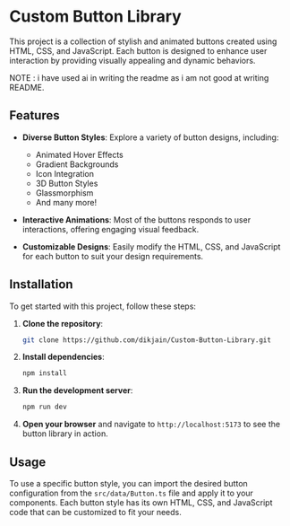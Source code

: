 # Custom Button Library

This project is a collection of stylish and animated buttons created using HTML, CSS, and JavaScript. Each button is designed to enhance user interaction by providing visually appealing and dynamic behaviors.

NOTE : i have used ai in writing the readme as i am not good at writing README.

## Features

- **Diverse Button Styles**: Explore a variety of button designs, including:
  - Animated Hover Effects
  - Gradient Backgrounds
  - Icon Integration
  - 3D Button Styles
  - Glassmorphism
  - And many more!

- **Interactive Animations**: Most of the buttons responds to user interactions, offering engaging visual feedback.

- **Customizable Designs**: Easily modify the HTML, CSS, and JavaScript for each button to suit your design requirements.

## Installation

To get started with this project, follow these steps:

1. **Clone the repository**:
   ```bash
   git clone https://github.com/dikjain/Custom-Button-Library.git
   ```

2. **Install dependencies**:
   ```bash
   npm install
   ```

3. **Run the development server**:
   ```bash
   npm run dev
   ```

4. **Open your browser** and navigate to `http://localhost:5173` to see the button library in action.

## Usage

To use a specific button style, you can import the desired button configuration from the `src/data/Button.ts` file and apply it to your components. Each button style has its own HTML, CSS, and JavaScript code that can be customized to fit your needs.
